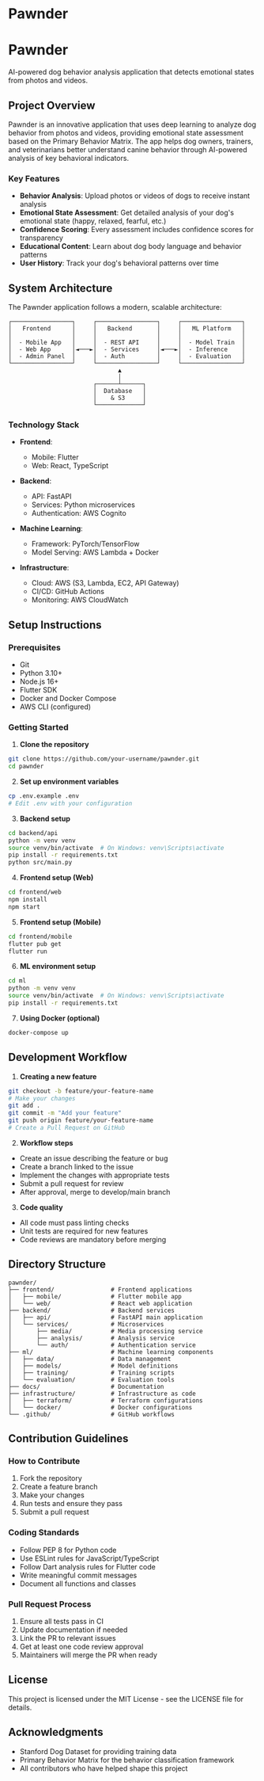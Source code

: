 # Pawnder
# Pawnder

AI-powered dog behavior analysis application that detects emotional states from photos and videos.

## Project Overview

Pawnder is an innovative application that uses deep learning to analyze dog behavior from photos and videos, providing emotional state assessment based on the Primary Behavior Matrix. The app helps dog owners, trainers, and veterinarians better understand canine behavior through AI-powered analysis of key behavioral indicators.

### Key Features

- **Behavior Analysis**: Upload photos or videos of dogs to receive instant analysis
- **Emotional State Assessment**: Get detailed analysis of your dog's emotional state (happy, relaxed, fearful, etc.)
- **Confidence Scoring**: Every assessment includes confidence scores for transparency
- **Educational Content**: Learn about dog body language and behavior patterns
- **User History**: Track your dog's behavioral patterns over time

## System Architecture

The Pawnder application follows a modern, scalable architecture:

```
┌─────────────────┐     ┌─────────────────┐     ┌─────────────────┐
│   Frontend      │     │   Backend       │     │   ML Platform   │
│                 │     │                 │     │                 │
│  - Mobile App   │     │  - REST API     │     │  - Model Train  │
│  - Web App      │◄───►│  - Services     │◄───►│  - Inference    │
│  - Admin Panel  │     │  - Auth         │     │  - Evaluation   │
└─────────────────┘     └─────────────────┘     └─────────────────┘
                               ▲
                               │
                        ┌──────┴──────┐
                        │  Database   │
                        │    & S3     │
                        └─────────────┘
```

### Technology Stack

- **Frontend**: 
  - Mobile: Flutter
  - Web: React, TypeScript
  
- **Backend**:
  - API: FastAPI
  - Services: Python microservices
  - Authentication: AWS Cognito
  
- **Machine Learning**:
  - Framework: PyTorch/TensorFlow
  - Model Serving: AWS Lambda + Docker
  
- **Infrastructure**:
  - Cloud: AWS (S3, Lambda, EC2, API Gateway)
  - CI/CD: GitHub Actions
  - Monitoring: AWS CloudWatch

## Setup Instructions

### Prerequisites

- Git
- Python 3.10+
- Node.js 16+
- Flutter SDK
- Docker and Docker Compose
- AWS CLI (configured)

### Getting Started

1. **Clone the repository**

```bash
git clone https://github.com/your-username/pawnder.git
cd pawnder
```

2. **Set up environment variables**

```bash
cp .env.example .env
# Edit .env with your configuration
```

3. **Backend setup**

```bash
cd backend/api
python -m venv venv
source venv/bin/activate  # On Windows: venv\Scripts\activate
pip install -r requirements.txt
python src/main.py
```

4. **Frontend setup (Web)**

```bash
cd frontend/web
npm install
npm start
```

5. **Frontend setup (Mobile)**

```bash
cd frontend/mobile
flutter pub get
flutter run
```

6. **ML environment setup**

```bash
cd ml
python -m venv venv
source venv/bin/activate  # On Windows: venv\Scripts\activate
pip install -r requirements.txt
```

7. **Using Docker (optional)**

```bash
docker-compose up
```

## Development Workflow

1. **Creating a new feature**

```bash
git checkout -b feature/your-feature-name
# Make your changes
git add .
git commit -m "Add your feature"
git push origin feature/your-feature-name
# Create a Pull Request on GitHub
```

2. **Workflow steps**

- Create an issue describing the feature or bug
- Create a branch linked to the issue
- Implement the changes with appropriate tests
- Submit a pull request for review
- After approval, merge to develop/main branch

3. **Code quality**

- All code must pass linting checks
- Unit tests are required for new features
- Code reviews are mandatory before merging

## Directory Structure

```
pawnder/
├── frontend/                # Frontend applications
│   ├── mobile/              # Flutter mobile app
│   └── web/                 # React web application
├── backend/                 # Backend services
│   ├── api/                 # FastAPI main application
│   └── services/            # Microservices
│       ├── media/           # Media processing service
│       ├── analysis/        # Analysis service
│       └── auth/            # Authentication service
├── ml/                      # Machine learning components
│   ├── data/                # Data management
│   ├── models/              # Model definitions
│   ├── training/            # Training scripts
│   └── evaluation/          # Evaluation tools
├── docs/                    # Documentation
├── infrastructure/          # Infrastructure as code
│   ├── terraform/           # Terraform configurations
│   └── docker/              # Docker configurations
└── .github/                 # GitHub workflows
```

## Contribution Guidelines

### How to Contribute

1. Fork the repository
2. Create a feature branch
3. Make your changes
4. Run tests and ensure they pass
5. Submit a pull request

### Coding Standards

- Follow PEP 8 for Python code
- Use ESLint rules for JavaScript/TypeScript
- Follow Dart analysis rules for Flutter code
- Write meaningful commit messages
- Document all functions and classes

### Pull Request Process

1. Ensure all tests pass in CI
2. Update documentation if needed
3. Link the PR to relevant issues
4. Get at least one code review approval
5. Maintainers will merge the PR when ready

## License

This project is licensed under the MIT License - see the LICENSE file for details.

## Acknowledgments

- Stanford Dog Dataset for providing training data
- Primary Behavior Matrix for the behavior classification framework
- All contributors who have helped shape this project
